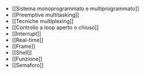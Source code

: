 - [[Sistema monoprogrammato e multiprogrammato]]
- [[Preemptive multitasking]]
- [[Tecniche multiplexing]]
- [[Controllo a loop aperto o chiuso]]
- [[Interrupt]]
- [[Real-time]]
- [[Frame]]
- [[Shell]]
- [[Funzione]]
- [[Semaforo]]